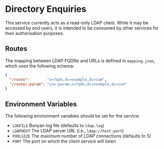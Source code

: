 # Directory Enquiries

This service currently acts as a read-only LDAP client. While it may be
accessed by end users, it is intended to be consumed by other services
for their authorisation purposes.

## Routes

The mapping between LDAP FQDNs and URLs is defined in `mapping.json`,
which uses the following schema:

```json
{
  "/route":        "o=fqdn,dc=example,dc=com",
  "/route/:param": "cn=:param,o=fqdn,dc=example,dc=com"
}
```

## Environment Variables

The following environment variables should be set for the service:

* `LOGFILE` Bunyan log file (defaults to `ldap.log`)
* `LDAPHOST` The LDAP server URL (i.e., `ldap://host:port`)
* `POOLSIZE` The maximum number of LDAP connections (defaults to 5)
* `PORT` The port on which the client service will listen
